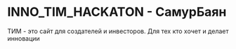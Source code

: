 # INNO_TIM_HACKATON - CамурБаян

ТИМ - это сайт для создателей и инвесторов. 
Для тех кто хочет и делает инновации
